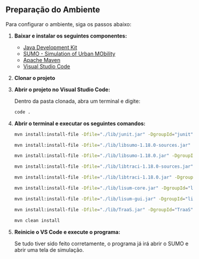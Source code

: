 ## Preparação do Ambiente

Para configurar o ambiente, siga os passos abaixo:

1. **Baixar e instalar os seguintes componentes:**
   - [Java Development Kit](https://aws.amazon.com/corretto/)
   - [SUMO - Simulation of Urban MObility](https://eclipse.dev/sumo/)
   - [Apache Maven](https://maven.apache.org/download.cgi)
   - [Visual Studio Code](https://code.visualstudio.com/Download)

2. **Clonar o projeto**

3. **Abrir o projeto no Visual Studio Code:**

    Dentro da pasta clonada, abra um terminal e digite:
   ```bash
   code .
   ```

4. **Abrir o terminal e executar os seguintes comandos:**
   ```bash
   mvn install:install-file -Dfile="./lib/junit.jar" -DgroupId="junit" -DartifactId="junit" -Dversion="junit" -Dpackaging="jar" -DgeneratePom=true

   mvn install:install-file -Dfile="./lib/libsumo-1.18.0-sources.jar" -DgroupId="libsumo-1.18.0-sources" -DartifactId="libsumo-1.18.0-sources" -Dversion="libsumo-1.18.0-sources" -Dpackaging="jar" -DgeneratePom=true

   mvn install:install-file -Dfile="./lib/libsumo-1.18.0.jar" -DgroupId="libsumo-1.18.0" -DartifactId="libsumo-1.18.0" -Dversion="libsumo-1.18.0" -Dpackaging="jar" -DgeneratePom=true

   mvn install:install-file -Dfile="./lib/libtraci-1.18.0-sources.jar" -DgroupId="libtraci-1.18.0-sources" -DartifactId="libtraci-1.18.0-sources" -Dversion="libtraci-1.18.0-sources" -Dpackaging="jar" -DgeneratePom=true

   mvn install:install-file -Dfile="./lib/libtraci-1.18.0.jar" -DgroupId="libtraci-1.18.0" -DartifactId="libtraci-1.18.0" -Dversion="libtraci-1.18.0" -Dpackaging="jar" -DgeneratePom=true

   mvn install:install-file -Dfile="./lib/lisum-core.jar" -DgroupId="lisum-core" -DartifactId="lisum-core" -Dversion="lisum-core" -Dpackaging="jar" -DgeneratePom=true

   mvn install:install-file -Dfile="./lib/lisum-gui.jar" -DgroupId="lisum-gui" -DartifactId="lisum-gui" -Dversion="lisum-gui" -Dpackaging="jar" -DgeneratePom=true

   mvn install:install-file -Dfile="./lib/TraaS.jar" -DgroupId="TraaS" -DartifactId="TraaS" -Dversion="TraaS" -Dpackaging="jar" -DgeneratePom=true

   mvn clean install
   ```

5. **Reinicie o VS Code e execute o programa:**

   Se tudo tiver sido feito corretamente, o programa já irá abrir o SUMO e abrir uma tela de simulação.